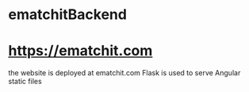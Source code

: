 # ematchitBackend
# https://ematchit.com

the website is deployed at ematchit.com
Flask is used to serve Angular static files 

